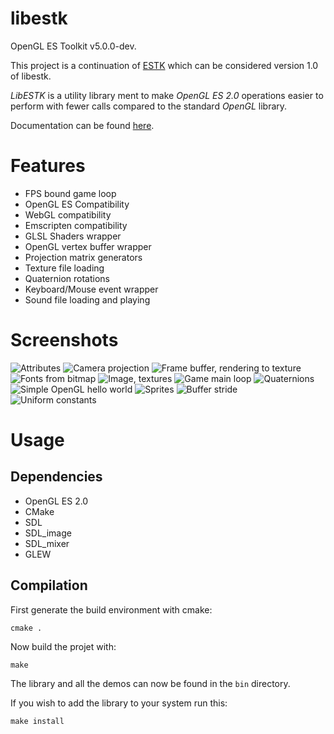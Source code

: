 libestk
=======

OpenGL ES Toolkit v5.0.0-dev.

This project is a continuation of [ESTK](https://github.com/carlmartus/estk)
which can be considered version 1.0 of libestk.

*LibESTK* is a utility library ment to make *OpenGL ES 2.0* operations easier to
perform with fewer calls compared to the standard *OpenGL* library.

Documentation can be found [here](DOC.md).

# Features
 * FPS bound game loop
 * OpenGL ES Compatibility
 * WebGL compatibility
 * Emscripten compatibility
 * GLSL Shaders wrapper
 * OpenGL vertex buffer wrapper
 * Projection matrix generators
 * Texture file loading
 * Quaternion rotations
 * Keyboard/Mouse event wrapper
 * Sound file loading and playing

# Screenshots
![Attributes](screenshots/attr.png)
![Camera projection](screenshots/cam.png)
![Frame buffer, rendering to texture](screenshots/fb.png)
![Fonts from bitmap](screenshots/font.png)
![Image, textures](screenshots/image.png)
![Game main loop](screenshots/mainloop.png)
![Quaternions](screenshots/quaternion.png)
![Simple OpenGL hello world](screenshots/red.png)
![Sprites](screenshots/sprites.png)
![Buffer stride](screenshots/stride.png)
![Uniform constants](screenshots/uniform.png)

# Usage

## Dependencies
 * OpenGL ES 2.0
 * CMake
 * SDL
 * SDL_image
 * SDL_mixer
 * GLEW


## Compilation
  First generate the build environment with cmake:
```
cmake .
```

  Now build the projet with:
```
make
```

The library and all the demos can now be found in the ```bin``` directory.

If you wish to add the library to your system run this:
```
make install
```

